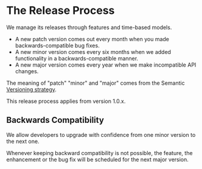 # The Release Process

We manage its releases through features and time-based models.

- A new patch version comes out every month when you made backwards-compatible bug fixes.
- A new minor version comes every six months when we added functionality in a backwards-compatible manner.
- A new major version comes every year when we make incompatible API changes.

The meaning of "patch" "minor" and "major" comes from the Semantic [Versioning strategy](http://semver.org/).

This release process applies from version 1.0.x.

## Backwards Compatibility

We allow developers to upgrade with confidence from one minor version to the next one.

Whenever keeping backward compatibility is not possible, the feature, the enhancement or the bug fix will be scheduled for the next major version.
